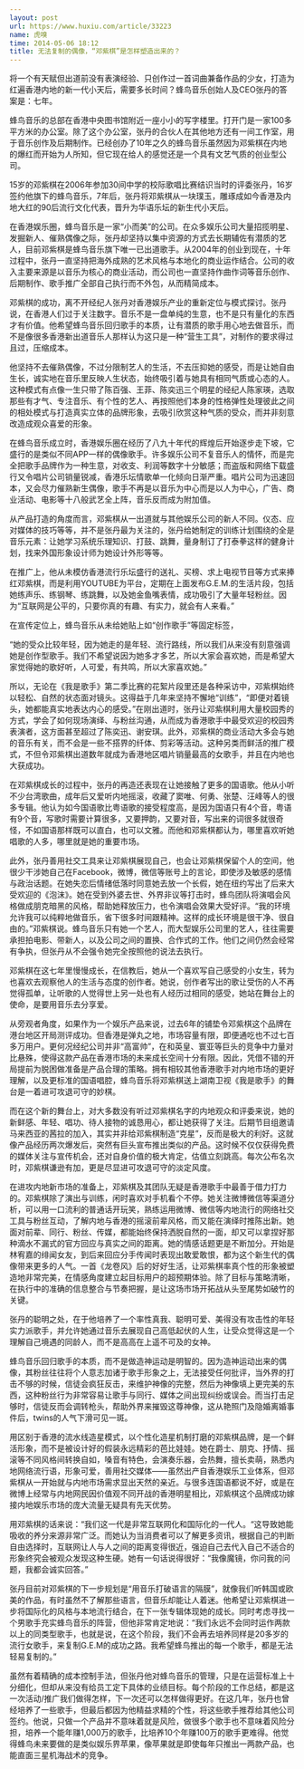 ```yaml
---
layout: post
url: https://www.huxiu.com/article/33223
name: 虎嗅
time: 2014-05-06 18:12
title: 无法复制的偶像，“邓紫棋”是怎样塑造出来的？
---
```

将一个有天赋但出道前没有表演经验、只创作过一首词曲兼备作品的少女，打造为红遍香港内地的新一代小天后，需要多长时间？蜂鸟音乐创始人及CEO张丹的答案是：七年。

蜂鸟音乐的总部在香港中央图书馆附近一座小小的写字楼里。打开门是一家100多平方米的办公室。除了这个办公室，张丹的合伙人在其他地方还有一间工作室，用于音乐创作及后期制作。已经创办了10年之久的蜂鸟音乐虽然因为邓紫棋在内地的爆红而开始为人所知，但它现在给人的感觉还是一个具有文艺气质的创业型公司。

15岁的邓紫棋在2006年参加30间中学的校际歌唱比赛结识当时的评委张丹，16岁签约他旗下的蜂鸟音乐，7年后，张丹将邓紫棋从一块璞玉，雕琢成如今香港及内地大红的90后流行文化代表，晋升为华语乐坛的新生代小天后。

在香港娱乐圈，蜂鸟音乐是一家“小而美”的公司。在众多娱乐公司大量招揽明星、发掘新人、催熟偶像之际，张丹却坚持以集中资源的方式去长期辅佐有潜质的艺人，目前邓紫棋是蜂鸟音乐旗下唯一已出道歌手。从2004年的创业到现在，十年过程中，张丹一直坚持把海外成熟的艺术风格与本地化的商业运作结合。公司的收入主要来源是以音乐为核心的商业活动，而公司也一直坚持作曲作词等音乐创作、后期制作、歌手推广全部自己执行而不外包，从而精简成本。

邓紫棋的成功，离不开经纪人张丹对香港娱乐产业的重新定位与模式探讨。张丹说，在香港人们过于关注数字。音乐不是一盘单纯的生意，也不是只有量化的东西才有价值。他希望蜂鸟音乐回归歌手的本质，让有潜质的歌手用心地去做音乐，而不是像很多香港新出道音乐人那样认为这只是一种“营生工具”，对制作的要求得过且过，压缩成本。

他坚持不去催熟偶像，不过分限制艺人的生活，不去压抑她的感受，而是让她自由生长，诚实地在音乐里反映人生状态，始终吸引着与她具有相同气质或心态的人。这种模式有点像一生只带了陈百强、王菲、陈奕迅三个明星的经纪人陈家瑛，选取那些有才气、专注音乐、有个性的艺人、再按照他们本身的性格弹性处理彼此之间的相处模式与打造真实立体的品牌形象，去吸引欣赏这种气质的受众，而并非刻意改造成观众喜爱的形象。

在蜂鸟音乐成立时，香港娱乐圈在经历了八九十年代的辉煌后开始逐步走下坡，它盛行的是类似不同APP一样的偶像歌手。许多娱乐公司不复音乐人的情怀，而是完全把歌手品牌作为一种生意，对收支、利润等数字十分敏感；而盗版和网络下载盛行又令唱片公司销量锐减，香港乐坛情歌单一化倾向日渐严重。唱片公司为迅速回本，又会尽力催熟新生偶像，歌手不再是以音乐为中心而是以人为中心，广告、商业活动、电影等十八般武艺全上阵，音乐反而成为附加值。

从产品打造的角度而言，邓紫棋从一出道就与其他娱乐公司的新人不同。仪态、应对媒体的技巧等等，并不是张丹最为关注的，张丹给她制定的训练计划围绕的全是音乐元素：让她学习系统乐理知识、打鼓、跳舞，量身制订了打泰拳这样的健身计划，找来外国形象设计师为她设计外形等等。

在推广上，他从未模仿香港流行乐坛盛行的送礼、买榜、求上电视节目等方式来捧红邓紫棋，而是利用YOUTUBE为平台，定期在上面发布G.E.M.的生活片段，包括她练声乐、练钢琴、练跳舞，以及她金鱼嘴表情，成功吸引了大量年轻粉丝。因为“互联网是公平的，只要你真的有趣、有实力，就会有人来看。”

在宣传定位上，蜂鸟音乐从未给她贴上如“创作歌手”等固定标签，

“她的受众比较年轻，因为她走的是年轻、流行路线，所以我们从来没有刻意强调她是创作型歌手。我们不希望说因为她多才多艺，所以大家会喜欢她，而是希望大家觉得她的歌好听，人可爱，有共鸣，所以大家喜欢她。”

所以，无论在《我是歌手》第二季比赛的花絮片段里还是各种采访中，邓紫棋始终以轻松、自然的状态面对镜头。这得益于几年来坚持不懈地“训练”，“即便对着镜头，她都能真实地表达内心的感受。”在刚出道时，张丹让邓紫棋利用大量校园秀的方式，学会了如何现场演绎、与粉丝沟通，从而成为香港歌手中最受欢迎的校园秀表演者，这方面甚至超过了陈奕迅、谢安琪。此外，邓紫棋的商业活动大多会与她的音乐有关，而不会是一些不搭界的纤体、剪彩等活动。这种另类而鲜活的推广模式，不但令邓紫棋出道数年就成为香港地区唱片销量最高的女歌手，并且在内地也大获成功。

在邓紫棋成长的过程中，张丹的再造还表现在让她接触了更多的国语歌。他从小听不少台湾歌曲，成年后又爱听内地摇滚，收藏了窦唯、何勇、张楚、汪峰等人的很多专辑。他认为如今国语歌比粤语歌的接受程度高，是因为国语只有4个音，粤语有9个音，写歌时需要计算很多，又要押韵，又要对音，写出来的词很多就很奇怪，不如国语那样既可以直白，也可以文雅。而他和邓紫棋都认为，哪里喜欢听她唱歌的人多，哪里就是她的重要市场。

此外，张丹善用社交工具来让邓紫棋展现自己，也会让邓紫棋保留个人的空间，他很少干涉她自己在Facebook，微博，微信等账号上的言论，即使涉及敏感的感情与政治话题。在她失恋后情绪低落时同意她去放一个长假，她在纽约写出了后来大受欢迎的《泡沫》。她在受到外婆去世、外界非议等打击时，蜂鸟团队将演唱会风格做成朋克暗黑的风格，帮助她释放压力，也令演唱会效果大受好评。“我的环境允许我可以纯粹地做音乐，省下很多时间跟精神。这样的成长环境是很干净、很自由的。”邓紫棋说。蜂鸟音乐只有她一个艺人，而大型娱乐公司里的艺人，往往需要承担拍电影、带新人，以及公司之间的置换、合作式的工作。他们之间仍然会经常有争执，但张丹从不会强令她完全按照他的说法去执行。

邓紫棋在这七年里慢慢成长，在信教后，她从一个喜欢写自己感受的小女生，转为也喜欢去观察他人的生活与态度的创作者。她说，创作者写出的歌让受伤的人不再觉得孤单，让听歌的人觉得世上另一处也有人经历过相同的感受，她站在舞台上的使命，是要用音乐去分享爱。

从旁观者角度，如果作为一个娱乐产品来说，过去6年的铺垫令邓紫棋这个品牌在港台地区开局测评成功。但香港是弹丸之地，市场容量有限，即便通吃也不过七百多万用户。更何况经纪公司并非“高富帅”，在和英皇、寰亚等巨头的竞争中力量对比悬殊，使得这款产品在香港市场的未来成长空间十分有限。因此，凭借不错的开局提前为脱困做准备是产品合理的策略。拥有相较其他香港歌手对内地市场的更好理解，以及更标准的国语唱腔，蜂鸟音乐将邓紫棋送上湖南卫视《我是歌手》的舞台是一着进可攻退可守的妙棋。

而在这个新的舞台上，对大多数没有听过邓紫棋名字的内地观众和评委来说，她的新鲜感、年轻、唱功、待人接物的诚恳用心，都让她获得了关注。后期节目组邀请马来西亚的茜拉的加入，其实并非给邓紫棋制造“克星”，反而是极大的利好。这就像产品经历两次爆发后，突然有巨头宣布推出类似的产品。这时候不仅仅获得免费的媒体关注与宣传机会，还对自身价值的极大肯定，估值立刻跳高。每次公布名次时，邓紫棋谦逊有加，更是尽显进可攻退可守的淡定风度。

在进攻内地新市场的准备上，邓紫棋及其团队无疑是香港歌手中最善于借力打力的。邓紫棋除了演出与训练，闲时喜欢对手机看个不停。她关注微博微信等渠道分析，可以用一口流利的普通话开玩笑，熟练运用微博、微信等内地流行的网络社交工具与粉丝互动，了解内地与香港的摇滚前辈风格，而又能在演绎时推陈出新。她面对前辈、同行、粉丝、传媒，都能始终保持洒脱自然的一面，却又可以拿捏好那种滴水不漏式的官方回应与真实之间的距离。她的情感话题更是不断加分。开始是林宥嘉的绯闻女友，到后来回应分手传闻时表现出敢爱敢恨，都为这个新生代的偶像带来更多的人气。一首《龙卷风》后的好好生活，让邓紫棋率真个性的形象被塑造地非常完美，在情感角度建立起目标用户的超预期体验。除了目标与策略清晰，在执行中的准确的信息整合与节奏把握，是让这场市场开拓战从头至尾势如破竹的关键。

张丹的聪明之处，在于他培养了一个率性真我、聪明可爱、美得没有攻击性的年轻实力派歌手，并允许她通过音乐去展现自己高低起伏的人生，让受众觉得这是一个理解自己境遇的同龄人，而不是高高在上遥不可及的女神。

蜂鸟音乐回归歌手的本质，而不是做造神运动是明智的。因为造神运动出来的偶像，其粉丝往往将个人意志加诸于歌手形象之上，无法接受任何批评，当外界的打击不够的时候，信徒会疯狂反击，来维护神像的完整，然后为神像填上更完美的东西，这种粉丝行为非常容易让歌手与同行、媒体之间出现纠纷或误会。而当打击足够时，信徒反而会调转枪头，帮助外界来摧毁这尊神像，这从艳照门及隐婚离婚事件后，twins的人气下滑可见一斑。

用区别于香港的流水线造星模式，以个性化造星机制打磨的邓紫棋品牌，是一个鲜活形象，而不是被设计好的假装永远精彩的芭比娃娃。她在爵士、朋克、抒情、摇滚等不同风格间转换自如，嗓音有特色，会演奏乐器，会热舞，擅长卖萌，熟悉内地网络流行语，形象可爱，善用社交媒体——虽然出产自香港娱乐工业体系，但邓紫棋从一开始就与内地市场需求显出天然的亲近。与很多连国语都说不好，或是在微博上经常与内地网民因价值观不同开战的香港明星相比，邓紫棋这个品牌成功嫁接内地娱乐市场的庞大流量无疑具有先天优势。

用邓紫棋的话来说：“我们这一代是非常互联网化和国际化的一代人。“这导致她能吸收的养分来源非常广泛。而她认为当消费者可以了解更多资讯，根据自己的判断自由选择时，互联网让人与人之间的距离变得很近，强迫自己去代入自己不适合的形象终究会被观众发现这种生硬。她有一句话说得很好：“我像魔镜，你问我的问题，我都会诚实回答。”

张丹目前对邓紫棋的下一步规划是“用音乐打破语言的隔膜”，就像我们听韩国或欧美的作品，有时虽然不了解那些语言，但音乐却能让人着迷。他希望让邓紫棋进一步将国际化的风格与本地流行结合，在下一张专辑体现她的成长。同时考虑寻找一个男歌手充实蜂鸟音乐的阵营，但他非常肯定地说：“我们永远不会同时运作两款以上的同类型歌手，也就是说，在这个阶段，我们不会再去培养同样是20多岁的流行女歌手，来复制G.E.M的成功之路。我希望蜂鸟推出的每一个歌手，都是无法轻易复制的。”

虽然有着精确的成本控制手法，但张丹他对蜂鸟音乐的管理，只是在运营标准上十分细化，但却从来没有给员工定下具体的业绩目标。每个阶段的工作总结，都是这一次活动/推广我们做得怎样，下一次还可以怎样做得更好。在这几年，张丹也曾经培养了一些歌手，但最后都因为他精益求精的个性，将这些歌手推荐给其他公司签约。他说，只做一个产品并不意味着就是风险，做很多个歌手也不意味着风险分担，培养一个能年赚1,000万的歌手，比培养10个年赚100万的歌手更难得。他觉得蜂鸟未来要做的是类似娱乐界苹果，像苹果就是即使每年只推出一两款产品，也能直面三星机海战术的竞争。

